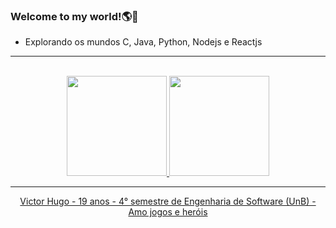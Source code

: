 ### Welcome to my world!:earth_americas::vulcan_salute:

- Explorando os mundos C, Java, Python, Nodejs e Reactjs

<hr >
<br>

<div align="center">
<a href= "https://github.com/ViictorHugoo">
<img height="160em" src= "https://github-readme-stats.vercel.app/api?username=ViictorHugoo&show_icons=true&theme=merko&include_all_commits=true&count_private=true"/>
<img height="160em" src="https://github-readme-stats.vercel.app/api/top-langs/?username=Maliz30&layout=compact&langs_count=7&theme=merko"/>

<hr>
<div/>
  
Victor Hugo - 19 anos - 4° semestre de Engenharia de Software (UnB) - Amo jogos e heróis 
